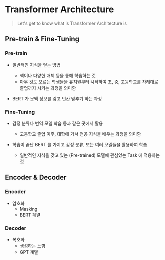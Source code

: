 # Transformer Architecture
> Let's get to know what is Transformer Architecture is

## Pre-train & Fine-Tuning

### Pre-train
- 일반적인 지식을 얻는 방법
  + 책이나 다양한 매체 등을 통해 학습하는 것
  + 아무 것도 모르는 학생들을 유치원부터 시작하여 초, 중, 고등학교를 차례대로 졸업까지 시키는 과정을 의미함

- BERT 가 문맥 정보를 갖고 빈칸 맞추기 하는 과정

### Fine-Tuning
- 감정 분류나 번역 모델 학습 등과 같은 곳에서 활용
  + 고등학교 졸업 이후, 대학에 가서 전공 지식을 배우는 과정을 의미함

- 학습이 끝난 BERT 를 가지고 감정 분류, 또는 여러 모델들을 활용하여 학습
  + 일반적인 지식을 갖고 있는 (Pre-trained) 모델에 관심있는 Task 에 적용하는 것

## Encoder & Decoder

### Encoder
- 암호화
  + Masking
  + BERT 계열

### Decoder
- 복호화
  + 생성하는 느낌
  + GPT 계열
